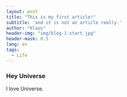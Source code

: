 ```yaml
---
layout: post
title: "This is my first article!"
subtitle: 'and it is not an article really.'
author: "Klaus"
header-img: "img/blog-1-start.jpg"
header-mask: 0.3
lang: en
tags:
  - Life
---
```



### Hey Universe

I love Universe.
